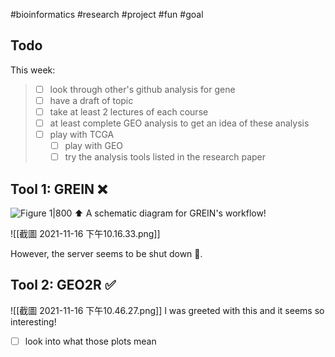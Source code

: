 #bioinformatics #research #project #fun #goal 

## Todo
This week:

> - [ ] look through other's github analysis for gene  
> - [ ] have a draft of topic
> - [ ] take at least 2 lectures of each course
> - [ ] at least complete GEO analysis to get an idea of these analysis
>  - [ ]  play with TCGA
>	  - [ ]  play with GEO
>	  - [ ]  try the analysis tools listed in the research paper

## Tool 1: GREIN ❌
![Figure 1|800](https://media.springernature.com/full/springer-static/image/art%3A10.1038%2Fs41598-019-43935-8/MediaObjects/41598_2019_43935_Fig1_HTML.png)
⬆️ A schematic diagram for GREIN's workflow!

![[截圖 2021-11-16 下午10.16.33.png]]

However, the server seems to be shut down 🤧. 

## Tool 2: GEO2R ✅
![[截圖 2021-11-16 下午10.46.27.png]]
I was greeted with this and it seems so interesting!
- [ ] look into what those plots mean